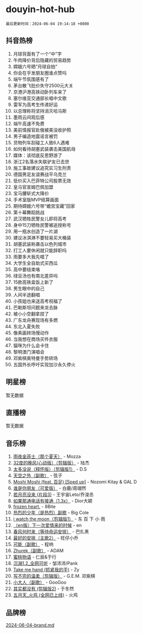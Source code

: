 # douyin-hot-hub

`最后更新时间：2024-06-04 19:14:18 +0800`

## 抖音热榜

1. 月球背面有了一个“中”字
1. 牛肉降价背后隐藏的贸易趋势
1. 嫦娥六号晒“月球自拍”
1. 你会在乎发朋友圈谁点赞吗
1. 端午节氛围感有了
1. 茅台散飞批价失守2500元大关
1. 京港沪港高铁动卧列车来了
1. 塞尔维亚交通部长唱中文歌
1. 雷军为高考生传递好运
1. 以总理称将坚持消灭哈马斯
1. 墨雨云间观后感
1. 端午高速不免费
1. 美前情报官赴俄被美没收护照
1. 男子编造地震谣言被罚
1. 货物列车刮碰工人致6人遇难
1. 如何看待胡塞武装袭击美国航母
1. 媒体：该彻底反思野游了
1. 浙江2名落水失联驴友已去世
1. 施工事故建议追究实习生刑责
1. 德国男足友谊赛战平乌克兰
1. 低价买入巴菲特公司股票无效
1. 皇马官宣姆巴佩加盟
1. 宝马腰斩式大降价
1. 手术室版MVP结算画面
1. 期待嫦娥六号带“蟾宫宝藏”回家
1. 第十幕舞蹈挑战
1. 武汉牺牲民警女儿即将高考
1. 身中15刀牺牲民警被追授称号
1. 用一瓶水创造了一片湖
1. 建议冰淇淋不要轻易买大桶装
1. 胡塞武装称袭击以色列城市
1. 打工人要休闲就只能辞职吗
1. 雨要多大我先唱了
1. 大学生全自助式买西瓜
1. 高中要结束咯
1. 绿豆汤也有南北差异吗
1. 15款高铁盒饭上新了
1. 男生眼中的自己
1. 人间半途翻唱
1. 小孩姐也来送高考祝福了
1. 巴勒斯坦问题来龙去脉
1. 被小小空翻拿捏了
1. 广东龙舟赛现场有多燃
1. 东北入夏失败
1. 像素画转场慢动作
1. 当我想在商场买件衣服
1. 猫咪为什么会卡住
1. 黎明澳门演唱会
1. 邓紫棋奥特曼手势转场
1. 五国外长呼吁实现加沙永久停火

## 明星榜

暂无数据

## 直播榜

暂无数据

## 音乐榜

1. [雨夜金菲士（那个夏天）](https://sf3-cdn-tos.douyinstatic.com/obj/tos-cn-ve-2774/osPmPLDWQBBE2Z6bftCgYwkFaF4pEYEneXaZQs) - Mozza
1. [32度的晚风(心动版）（剪辑版）](https://sf5-hl-cdn-tos.douyinstatic.com/obj/tos-cn-ve-2774/owNyabsyWdzUulxhoJfK8IBXgp0UMQAHpvGh2B) - 陆杰
1. [太多没说（释怀版）（剪辑版1）](https://sf5-hl-cdn-tos.douyinstatic.com/obj/tos-cn-ve-2774/oEbKIiDC0BA8CJOQHYA6aeCVYeHgckHdntZSDj) - D.S
1. [天空之外（副歌）](https://sf5-hl-cdn-tos.douyinstatic.com/obj/tos-cn-ve-2774/oAYn0BTp8jS8iSyZSHMUWAikyvAWI1c7aiJTr) - 弦子
1. [Moshi Moshi (feat. 百足) [Sped up]](https://sf5-hl-cdn-tos.douyinstatic.com/obj/tos-cn-ve-2774/ocCPFQcXJLeroaIdQLIGAoeeYM3OAUYGDguHXz) - Nozomi Kitay & GAL D
1. [谁是你朋友（可爱版）](https://sf3-cdn-tos.douyinstatic.com/obj/tos-cn-ve-2774/owKjggBwGZexYCjVAIeEFURf1LJTjMDaK6AzKN) - 白鹿/周翊然
1. [若月亮没来 (片段3)](https://sf6-cdn-tos.douyinstatic.com/obj/tos-cn-ve-2774/okfyEUsGW1B1ovJi5JiN9IjvAT2lMwA054GoEB) - 王宇宙Leto/乔浚丞
1. [如果那通电话有接通（1.3x）](https://sf5-hl-cdn-tos.douyinstatic.com/obj/tos-cn-ve-2774/ocJeJKhUhAJG8EYZiEFfGFAPkD3beMQ5mwDv1e) - Dior大颖
1. [frozen heart.](https://sf3-cdn-tos.douyinstatic.com/obj/tos-cn-ve-2774/oIIWJfyjIACZA9zQMtnJ6hQQhFC4vhCupoRBsO) - 8Bite
1. [热烈的少年（是热烈）副歌](https://sf5-hl-cdn-tos.douyinstatic.com/obj/tos-cn-ve-2774/owVNI0CLDAUMtSz6TEYvfFBFL4UDFFhLfgK8fa) - Big Cole
1. [i watch the moon（剪辑版1）](https://sf5-hl-cdn-tos.douyinstatic.com/obj/tos-cn-ve-2774/o0I9mSChzHZANMJIEBfkCQzzg6N5WAcVtqft9P) - 东 百 下 小 雨
1. [（en版）下一次爱情来的时候](https://sf3-cdn-tos.douyinstatic.com/obj/tos-cn-ve-2774/owZIscFWHUMFAbrAisiax4ioKVNAKH9jYvbBk) - en
1. [春风何时来（等待命运安排）](https://sf5-hl-cdn-tos.douyinstatic.com/obj/tos-cn-ve-2774/oICBNbD3gelMfB4WgiD1KI2jQtXZE2FgHLwtsl) - 巴扎黑
1. [最好的安排（主歌2）](https://sf5-hl-cdn-tos.douyinstatic.com/obj/tos-cn-ve-2774/oMMZX1DuHpMwgoDztBmZswgQnbCeeANZxBHkFY) - 旺仔小乔
1. [可能（副歌）](https://sf3-cdn-tos.douyinstatic.com/obj/tos-cn-ve-2774/cde1731888894259b333569393c2fb51) - 程响
1. [Zhurek（副歌）](https://sf5-hl-cdn-tos.douyinstatic.com/obj/tos-cn-ve-2774/ooQm8FBZQDlf0btEYgVpCcSCQfrdJGBEKZYBGS) - ADAM
1. [蜜桃物语](https://sf5-hl-cdn-tos.douyinstatic.com/obj/tos-cn-ve-2774/oIhOSCZtIACtYU4XQkngiW9kCBfVD1Fz9IYeqL) - 仁辰&于行
1. [沉溺1.2_全网可听](https://sf5-hl-cdn-tos.douyinstatic.com/obj/tos-cn-ve-2774/ok2QoiBqsWAX9McZmWiI9gAB0EzwD4Xj6yfmtH) - 邹沛沛/Pank
1. [Take me hand (抓紧我的手)](https://sf5-hl-cdn-tos.douyinstatic.com/obj/tos-cn-ve-2774/os8GB2fDQQmJZTmtomg0gHX5fBACiEgcFgEKYg) - Zy
1. [写不完的温柔（剪辑版）](https://sf27-cdn-tos.douyinstatic.com/obj/tos-cn-ve-2774/oYBzzZQJ233GfwkemJJffAIWgeIYrjZfWhHTcG) - G.E.M. 邓紫棋
1. [小大人（副歌）](https://sf3-cdn-tos.douyinstatic.com/obj/tos-cn-ve-2774/oIhaDwehWhLFsVIG7QIICLLazDNGJAGg5geeb4) - GooGoo
1. [其实都没有 (剪辑版2)](https://sf5-hl-cdn-tos.douyinstatic.com/obj/tos-cn-ve-2774/oEBNQenHZtBhxYjGgUDQk0BCHTigQafgFlbQ7k) - 于冬然
1. [五月天_火鸡 (全网已上线)](https://sf3-cdn-tos.douyinstatic.com/obj/tos-cn-ve-2774/oEtOMSQZstjlJ4nfBEgeqN29IbWjkmDBrFtF2C) - 火鸡

## 品牌榜

[2024-06-04-brand.md](2024-06-04-brand.md)
